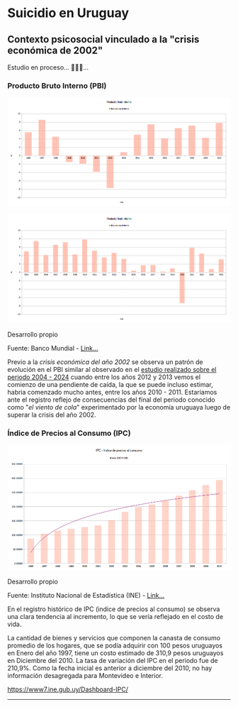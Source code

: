 # Suicidio en Uruguay
## Contexto psicosocial vinculado a la "crisis económica de 2002"

Estudio en proceso... 🎠🎠🎠...

### Producto Bruto Interno (PBI)

![](pbi-1996-2010.png)

![](pbi-2004-2024.png)

Desarrollo propio

Fuente: Banco Mundial - [Link...](https://datos.bancomundial.org/indicador/NY.GDP.MKTP.KD.ZG?end=2024&locations=UY&start=1961&view=chart)

Previo a la *crisis económica del año 2002* se observa un patrón de evolución en el PBI similar al observado en el [estudio realizado sobre el periodo 2004 - 2024](https://github.com/aleferrariuy/data-analytics/tree/main/cases/suicidio-contexto-psicosocial-2004-2024-Uruguay) cuando entre los años 2012 y 2013 vemos el comienzo de una pendiente de caída, la que se puede incluso estimar, habria comenzado mucho antes, entre los años 2010 - 2011. Estaríamos ante el registro reflejo de consecuencias del final del periodo conocido como "*el viento de cola*" experimentado por la economía uruguaya luego de superar la crisis del año 2002.

### Índice de Precios al Consumo (IPC)

![](ipc-base2007-100-1996-2010.png)

Desarrollo propio

Fuente: Instituto Nacional de Estadística (INE) - [Link...](https://www.gub.uy/instituto-nacional-estadistica/datos-y-estadisticas/datos/series-historicas-ipc-base-marzo-1997100)

En el registro histórico de IPC (indice de precios al consumo) se observa una clara tendencia al incremento, lo que se vería reflejado en el costo de vida.




La cantidad de bienes y servicios que componen la canasta de consumo promedio de los hogares, que se podía adquirir con 100 pesos uruguayos en Enero del año 1997, tiene un costo estimado de 310,9 pesos uruguayos en Diciembre del 2010. La tasa de variación del IPC en el periodo fue de 210,9%.
Como la fecha inicial es anterior a diciembre del 2010, no hay información desagregada para Montevideo e Interior.

https://www7.ine.gub.uy/Dashboard-IPC/

---
